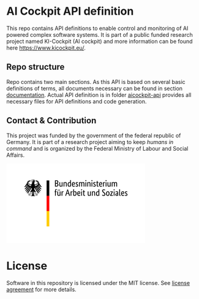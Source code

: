 # AI Cockpit API definition

This repo contains API definitions to enable control and monitoring of AI powered complex software systems. It is part of a public funded research project named KI-Cockpit (AI cockpit) and more information can be found here https://www.kicockpit.eu/.

## Repo structure
Repo contains two main sections. As this API is based on several basic definitions of terms, all documents necessary can be found in section [documentation](/doc/Readme.md). Actual API definition is in folder [aicockpit-api](/aicockpit-api/Readme.md) provides all necessary files for API definitions and code generation. 

## Contact & Contribution
This project was funded by the government of the federal republic of Germany. It is part of a research project aiming to keep _humans in command_ and is organized by the Federal Ministry of Labour and Social Affairs.

![BMAS](doc/BMAS_Logo.svg)

# License

Software in this repository is licensed under the MIT license. See [license agreement](LICENSE) for more details.


